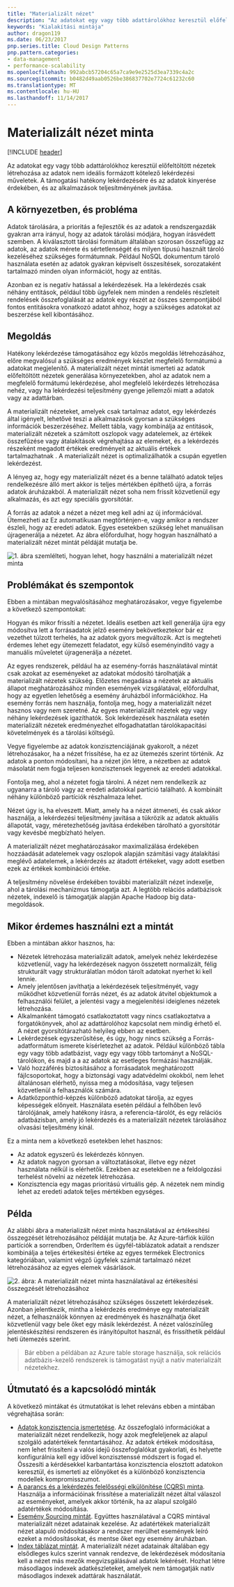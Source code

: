 ```yaml
---
title: "Materializált nézet"
description: "Az adatokat egy vagy több adattárolókhoz keresztül előfeltöltött nézetek létrehozása az adatok nem ideális formázott kötelező lekérdezési műveletek."
keywords: "Kialakítási mintája"
author: dragon119
ms.date: 06/23/2017
pnp.series.title: Cloud Design Patterns
pnp.pattern.categories:
- data-management
- performance-scalability
ms.openlocfilehash: 992abcb57204c65a7ca9e9e2525d3ea7339c4a2c
ms.sourcegitcommit: b0482d49aab0526be386837702e7724c61232c60
ms.translationtype: MT
ms.contentlocale: hu-HU
ms.lasthandoff: 11/14/2017
---
```

# <a name="materialized-view-pattern"></a>Materializált nézet minta

[!INCLUDE [header](../_includes/header.md)]

Az adatokat egy vagy több adattárolókhoz keresztül előfeltöltött nézetek létrehozása az adatok nem ideális formázott kötelező lekérdezési műveletek. A támogatási hatékony lekérdezésére és az adatok kinyerése érdekében, és az alkalmazások teljesítményének javítása.

## <a name="context-and-problem"></a>A környezetben, és probléma

Adatok tárolására, a prioritás a fejlesztők és az adatok a rendszergazdák gyakran arra irányul, hogy az adatok tárolási módjára, hogyan írásvédett szemben. A kiválasztott tárolási formátum általában szorosan összefügg az adatok, az adatok mérete és sértetlenségét és milyen típusú használt tároló kezeléséhez szükséges formátumnak. Például NoSQL dokumentum tároló használata esetén az adatok gyakran képviselt összesítések, sorozataként tartalmazó minden olyan információt, hogy az entitás.

Azonban ez is negatív hatással a lekérdezések. Ha a lekérdezés csak néhány entitások, például több ügyfelek nem minden a rendelés részleteit rendelések összefoglalását az adatok egy részét az összes szempontjából fontos entitásokra vonatkozó adatot ahhoz, hogy a szükséges adatokat az beszerzése kell kibontásához.

## <a name="solution"></a>Megoldás

Hatékony lekérdezése támogatásához egy közös megoldás létrehozásához, előre megvalósul a szükséges eredmények készlet megfelelő formátumú a adatokat megjelenítő. A materializált nézet mintát ismerteti az adatok előfeltöltött nézetek generálása környezetekben, ahol az adatok nem a megfelelő formátumú lekérdezése, ahol megfelelő lekérdezés létrehozása nehéz, vagy ha lekérdezési teljesítmény gyenge jellemzői miatt a adatok vagy az adattárban.

A materializált nézeteket, amelyek csak tartalmaz adatot, egy lekérdezés által igényelt, lehetővé teszi a alkalmazások gyorsan a szükséges információk beszerzéséhez. Mellett tábla, vagy kombinálja az entitások, materializált nézetek a számított oszlopok vagy adatelemek, az értékek összefűzése vagy átalakítások végrehajtása az elemeket, és a lekérdezés részeként megadott értékek eredményeit az aktuális értékek tartalmazhatnak . A materializált nézet is optimalizálhatók a csupán egyetlen lekérdezést.

A lényeg az, hogy egy materializált nézet és a benne található adatok teljes rendelkezésre álló mert akkor is teljes mértékben építhető újra, a forrás adatok áruházakból. A materializált nézet soha nem frissít közvetlenül egy alkalmazás, és azt egy speciális gyorsítótár.

A forrás az adatok a nézet a nézet meg kell adni az új információval. Ütemezheti az Ez automatikusan megtörténjen-e, vagy amikor a rendszer észleli, hogy az eredeti adatok. Egyes esetekben szükség lehet manuálisan újragenerálja a nézetet. Az ábra előfordulhat, hogy hogyan használható a materializált nézet mintát példáját mutatja be.

![1. ábra szemlélteti, hogyan lehet, hogy használni a materializált nézet minta](./_images/materialized-view-pattern-diagram.png)


## <a name="issues-and-considerations"></a>Problémákat és szempontok

Ebben a mintában megvalósításához meghatározásakor, vegye figyelembe a következő szempontokat:

Hogyan és mikor frissíti a nézetet. Ideális esetben azt kell generálja újra egy módosítva lett a forrásadatok jelző esemény bekövetkeztekor bár ez vezethet túlzott terhelés, ha az adatok gyors megváltozik. Azt is megteheti érdemes lehet egy ütemezett feladatot, egy külső eseményindító vagy a manuális műveletet újragenerálja a nézetet.

Az egyes rendszerek, például ha az esemény-forrás használatával mintát csak azokat az eseményeket az adatokat módosító tárolhatják a materializált nézetek szükség. Előzetes megadása a nézetek az aktuális állapot meghatározásához minden események vizsgálatával, előfordulhat, hogy az egyetlen lehetőség a esemény áruházból információkhoz. Ha esemény forrás nem használja, fontolja meg, hogy a materializált nézet hasznos vagy nem szeretné. Az egyes materializált nézetek egy vagy néhány lekérdezések igazíthatók. Sok lekérdezések használata esetén materializált nézetek eredményezhet elfogadhatatlan tárolókapacitási követelmények és a tárolási költségű.

Vegye figyelembe az adatok konzisztenciájának gyakorolt, a nézet létrehozásakor, ha a nézet frissítése, ha ez az ütemezés szerint történik. Az adatok a ponton módosítani, ha a nézet jön létre, a nézetben az adatok másolatát nem fogja teljesen konzisztensek legyenek az eredeti adatokkal.

Fontolja meg, ahol a nézetet fogja tárolni. A nézet nem rendelkezik az ugyanarra a tároló vagy az eredeti adatokkal partíció található. A kombinált néhány különböző partíciók részhalmaza lehet.

Nézet úgy is, ha elveszett. Miatt, amely ha a nézet átmeneti, és csak akkor használja, a lekérdezési teljesítmény javítása a tükrözik az adatok aktuális állapotát, vagy, méretezhetőség javítása érdekében tárolható a gyorsítótár vagy kevésbé megbízható helyen.

A materializált nézet meghatározásakor maximalizálása érdekében hozzáadását adatelemek vagy oszlopok alapján számítási vagy átalakítási meglévő adatelemek, a lekérdezés az átadott értékeket, vagy adott esetben ezek az értékek kombinációi értéke.

A teljesítmény növelése érdekében további materializált nézet indexelje, ahol a tárolási mechanizmus támogatja azt. A legtöbb relációs adatbázisok nézetek, indexelő is támogatják alapján Apache Hadoop big data-megoldások.

## <a name="when-to-use-this-pattern"></a>Mikor érdemes használni ezt a mintát

Ebben a mintában akkor hasznos, ha:
- Nézetek létrehozása materializált adatok, amelyek nehéz lekérdezése közvetlenül, vagy ha lekérdezések nagyon összetett normalizált, félig strukturált vagy strukturálatlan módon tárolt adatokat nyerhet ki kell lennie.
- Amely jelentősen javíthatja a lekérdezések teljesítményét, vagy működhet közvetlenül forrás nézet, és az adatok átvitel objektumok a felhasználói felület, a jelentési vagy a megjelenítési ideiglenes nézetek létrehozása.
- Alkalmanként támogató csatlakoztatott vagy nincs csatlakoztatva a forgatókönyvek, ahol az adattárolóhoz kapcsolat nem mindig érhető el. A nézet gyorsítótárazható helyileg ebben az esetben.
- Lekérdezések egyszerűsítése, és úgy, hogy nincs szükség a Forrás-adatformátum ismerete kísérletezhet az adatok. Például különböző tábla egy vagy több adatbázist, vagy egy vagy több tartományt a NoSQL-tárolókon, és majd a a az adatok az esetleges formázási használják.
- Való hozzáférés biztosításához a forrásadatok meghatározott fájlcsoportokat, hogy a biztonsági vagy adatvédelmi okokból, nem lehet általánosan elérhető, nyissa meg a módosítása, vagy teljesen közvetlenül a felhasználók számára.
- Adatközponthíd-képzés különböző adatokat tárolja, az egyes képességek előnyeit. Használata esetén például a felhőben levő tárolójának, amely hatékony írásra, a referencia-tárolót, és egy relációs adatbázisban, amely jó lekérdezés és a materializált nézetek tárolásához olvasási teljesítmény kínál.

Ez a minta nem a következő esetekben lehet hasznos:
- Az adatok egyszerű és lekérdezés könnyen.
- Az adatok nagyon gyorsan a változtatásokat, illetve egy nézet használata nélkül is elérhetők. Ezekben az esetekben ne a feldolgozási terhelést növelni az nézetek létrehozása.
- Konzisztencia egy magas prioritású virtuális gép. A nézetek nem mindig lehet az eredeti adatok teljes mértékben egységes.

## <a name="example"></a>Példa

Az alábbi ábra a materializált nézet minta használatával az értékesítési összegzését létrehozásához példáját mutatja be. Az Azure-tárfiók külön partíciók a sorrendben, OrderItem és ügyfél-táblázatok adatait a rendszer kombinálja a teljes értékesítési értéke az egyes termékek Electronics kategóriában, valamint végző ügyfelek számát tartalmazó nézet létrehozásához az egyes elemek vásárlások.

![2. ábra: A materializált nézet minta használatával az értékesítési összegzését létrehozásához](./_images/materialized-view-summary-diagram.png)


A materializált nézet létrehozásához szükséges összetett lekérdezések. Azonban jelentkezik, mintha a lekérdezés eredménye egy materializált nézet, a felhasználók könnyen az eredmények és használhatja őket közvetlenül vagy bele őket egy másik lekérdezést. A nézet valószínűleg jelentéskészítési rendszeren és irányítópultot használ, és frissíthetik például heti ütemezés szerint.

>  Bár ebben a példában az Azure table storage használja, sok relációs adatbázis-kezelő rendszerek is támogatást nyújt a natív materializált nézetekhez.

## <a name="related-patterns-and-guidance"></a>Útmutató és a kapcsolódó minták

A következő mintákat és útmutatókat is lehet releváns ebben a mintában végrehajtása során:
- [Adatok konzisztencia ismertetése](https://msdn.microsoft.com/library/dn589800.aspx). Az összefoglaló információkat a materializált nézet rendelkezik, hogy azok megfeleljenek az alapul szolgáló adatértékek fenntartásához. Az adatok értékek módosítása, nem lehet frissíteni a valós idejű összefoglalókat gyakorlati, és helyette konfigurálnia kell egy idővel konzisztenssé módszert is fogad el. Összesíti a kérdésekkel karbantartása konzisztencia elosztott adatokon keresztül, és ismerteti az előnyöket és a különböző konzisztencia modellek kompromisszumot.
- [A parancs és a lekérdezés felelősségi elkülönítése (CQRS) minta](cqrs.md). Használja a információinak frissítése a materializált nézet által válaszol az eseményeket, amelyek akkor történik, ha az alapul szolgáló adatértékek módosítása.
- [Esemény Sourcing mintát](event-sourcing.md). Együttes használatával a CQRS mintával materializált nézet adatainak kezelése. Az adatértékek materializált nézet alapuló módosításakor a rendszer merülhet események leíró ezeket a módosításokat, és mentse őket egy esemény áruházban.
- [Index táblázat mintát](index-table.md). A materializált nézet adatainak általában egy elsődleges kulcs szerint vannak rendezve, de lekérdezések módosítania kell a nézet más mezők megvizsgálásával adatok lekérését. Hozhat létre másodlagos indexek adatkészleteket, amelyek nem támogatják natív másodlagos indexek adattárak használatát.
